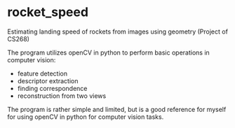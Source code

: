 rocket_speed
============

Estimating landing speed of rockets from images using geometry (Project of CS268)

The program utilizes openCV in python to perform basic operations in computer vision:
- feature detection
- descriptor extraction
- finding correspondence
- reconstruction from two views

The program is rather simple and limited, but is a good reference for myself for using
openCV in python for computer vision tasks.


